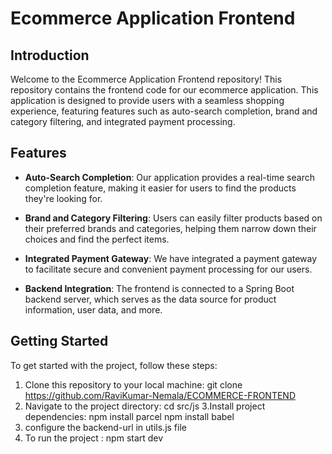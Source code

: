 # Ecommerce Application Frontend

## Introduction

Welcome to the Ecommerce Application Frontend repository! This repository contains the frontend code for our ecommerce application. This application is designed to provide users with a seamless shopping experience, featuring features such as auto-search completion, brand and category filtering, and integrated payment processing.

## Features

- **Auto-Search Completion**: Our application provides a real-time search completion feature, making it easier for users to find the products they're looking for.

- **Brand and Category Filtering**: Users can easily filter products based on their preferred brands and categories, helping them narrow down their choices and find the perfect items.

- **Integrated Payment Gateway**: We have integrated a payment gateway to facilitate secure and convenient payment processing for our users.

- **Backend Integration**: The frontend is connected to a Spring Boot backend server, which serves as the data source for product information, user data, and more.

## Getting Started

To get started with the project, follow these steps:

1. Clone this repository to your local machine:
   git clone https://github.com/RaviKumar-Nemala/ECOMMERCE-FRONTEND
2. Navigate to the project directory:
   cd src/js
3.Install project dependencies:
   npm install parcel
   npm install babel
4. configure the backend-url in utils.js file
5. To run the project :
      npm start dev
